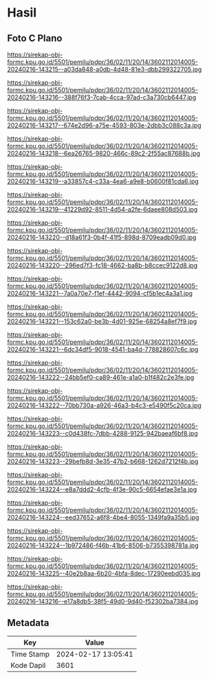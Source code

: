 # Hasil

## Foto C Plano

https://sirekap-obj-formc.kpu.go.id/5501/pemilu/pdpr/36/02/11/20/14/3602112014005-20240216-143215--a03da848-a0db-4d48-81e3-dbb299322705.jpg

https://sirekap-obj-formc.kpu.go.id/5501/pemilu/pdpr/36/02/11/20/14/3602112014005-20240216-143216--388f76f3-7cab-4cca-97ad-c3a730cb6447.jpg

https://sirekap-obj-formc.kpu.go.id/5501/pemilu/pdpr/36/02/11/20/14/3602112014005-20240216-143217--674e2d96-a75e-4593-803e-2dbb3c088c3a.jpg

https://sirekap-obj-formc.kpu.go.id/5501/pemilu/pdpr/36/02/11/20/14/3602112014005-20240216-143218--6ea26765-9820-466c-89c2-2f55ac87688b.jpg

https://sirekap-obj-formc.kpu.go.id/5501/pemilu/pdpr/36/02/11/20/14/3602112014005-20240216-143219--a33857c4-c33a-4ea6-a9e8-b0600f81cda6.jpg

https://sirekap-obj-formc.kpu.go.id/5501/pemilu/pdpr/36/02/11/20/14/3602112014005-20240216-143219--41229d92-8511-4d54-a2fe-6daee808d503.jpg

https://sirekap-obj-formc.kpu.go.id/5501/pemilu/pdpr/36/02/11/20/14/3602112014005-20240216-143220--d18a61f3-0b4f-41f5-898d-8709eadb09d0.jpg

https://sirekap-obj-formc.kpu.go.id/5501/pemilu/pdpr/36/02/11/20/14/3602112014005-20240216-143220--296ed7f3-fc18-4662-ba8b-b8ccec9122d8.jpg

https://sirekap-obj-formc.kpu.go.id/5501/pemilu/pdpr/36/02/11/20/14/3602112014005-20240216-143221--7a0a70e7-f1ef-4442-9094-cf5b1ec4a3a1.jpg

https://sirekap-obj-formc.kpu.go.id/5501/pemilu/pdpr/36/02/11/20/14/3602112014005-20240216-143221--153c62a0-be3b-4d01-925e-68254a8ef7f9.jpg

https://sirekap-obj-formc.kpu.go.id/5501/pemilu/pdpr/36/02/11/20/14/3602112014005-20240216-143221--6dc34df5-9018-4541-ba4d-778828607c6c.jpg

https://sirekap-obj-formc.kpu.go.id/5501/pemilu/pdpr/36/02/11/20/14/3602112014005-20240216-143222--24bb5ef0-ca89-461e-a1a0-b1f482c2e3fe.jpg

https://sirekap-obj-formc.kpu.go.id/5501/pemilu/pdpr/36/02/11/20/14/3602112014005-20240216-143222--70bb730a-a926-46a3-b4c3-e5490f5c20ca.jpg

https://sirekap-obj-formc.kpu.go.id/5501/pemilu/pdpr/36/02/11/20/14/3602112014005-20240216-143223--c0d438fc-7dbb-4288-9125-942baeaf6bf8.jpg

https://sirekap-obj-formc.kpu.go.id/5501/pemilu/pdpr/36/02/11/20/14/3602112014005-20240216-143223--29befb8d-3e35-47b2-b668-1262d7212f4b.jpg

https://sirekap-obj-formc.kpu.go.id/5501/pemilu/pdpr/36/02/11/20/14/3602112014005-20240216-143224--e8a7ddd2-4cfb-4f3e-90c5-6654efae3e1a.jpg

https://sirekap-obj-formc.kpu.go.id/5501/pemilu/pdpr/36/02/11/20/14/3602112014005-20240216-143224--eed37652-a6f8-4be4-8055-1349fa9a35b5.jpg

https://sirekap-obj-formc.kpu.go.id/5501/pemilu/pdpr/36/02/11/20/14/3602112014005-20240216-143224--1b972486-f46b-41b6-8506-b7355398781a.jpg

https://sirekap-obj-formc.kpu.go.id/5501/pemilu/pdpr/36/02/11/20/14/3602112014005-20240216-143225--40e2b8aa-6b20-4bfa-8dec-17290eebd035.jpg

https://sirekap-obj-formc.kpu.go.id/5501/pemilu/pdpr/36/02/11/20/14/3602112014005-20240216-143216--e17a8db5-38f5-49d0-9d40-f52302ba7384.jpg


## Metadata

| Key        | Value               |
| ---------- | ------------------- |
| Time Stamp | 2024-02-17 13:05:41 |
| Kode Dapil | 3601                |



